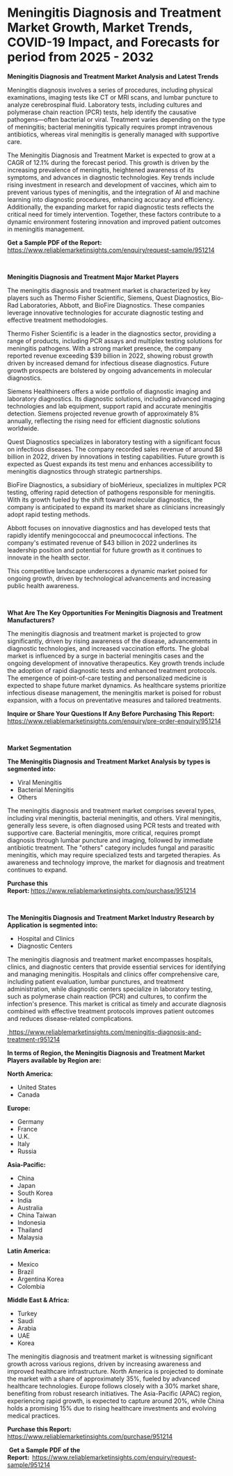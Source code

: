 <p><h1>Meningitis Diagnosis and Treatment Market Growth, Market Trends, COVID-19 Impact, and Forecasts for period from 2025 - 2032</h1></p><p><strong>Meningitis Diagnosis and Treatment Market Analysis and Latest Trends</strong></p>
<p><p>Meningitis diagnosis involves a series of procedures, including physical examinations, imaging tests like CT or MRI scans, and lumbar puncture to analyze cerebrospinal fluid. Laboratory tests, including cultures and polymerase chain reaction (PCR) tests, help identify the causative pathogens—often bacterial or viral. Treatment varies depending on the type of meningitis; bacterial meningitis typically requires prompt intravenous antibiotics, whereas viral meningitis is generally managed with supportive care.</p><p>The Meningitis Diagnosis and Treatment Market is expected to grow at a CAGR of 12.1% during the forecast period. This growth is driven by the increasing prevalence of meningitis, heightened awareness of its symptoms, and advances in diagnostic technologies. Key trends include rising investment in research and development of vaccines, which aim to prevent various types of meningitis, and the integration of AI and machine learning into diagnostic procedures, enhancing accuracy and efficiency. Additionally, the expanding market for rapid diagnostic tests reflects the critical need for timely intervention. Together, these factors contribute to a dynamic environment fostering innovation and improved patient outcomes in meningitis management.</p></p>
<p><strong>Get a Sample PDF of the Report:&nbsp;</strong> <a href="https://www.reliablemarketinsights.com/enquiry/request-sample/951214?utm_campaign=3709&utm_medium=2&utm_source=Github&utm_content=ia&utm_term=17042025&utm_id=meningitis-diagnosis-and-treatment">https://www.reliablemarketinsights.com/enquiry/request-sample/951214</a></p>
<p>&nbsp;</p>
<p><strong>Meningitis Diagnosis and Treatment Major Market Players</strong></p>
<p><p>The meningitis diagnosis and treatment market is characterized by key players such as Thermo Fisher Scientific, Siemens, Quest Diagnostics, Bio-Rad Laboratories, Abbott, and BioFire Diagnostics. These companies leverage innovative technologies for accurate diagnostic testing and effective treatment methodologies.</p><p>Thermo Fisher Scientific is a leader in the diagnostics sector, providing a range of products, including PCR assays and multiplex testing solutions for meningitis pathogens. With a strong market presence, the company reported revenue exceeding $39 billion in 2022, showing robust growth driven by increased demand for infectious disease diagnostics. Future growth prospects are bolstered by ongoing advancements in molecular diagnostics.</p><p>Siemens Healthineers offers a wide portfolio of diagnostic imaging and laboratory diagnostics. Its diagnostic solutions, including advanced imaging technologies and lab equipment, support rapid and accurate meningitis detection. Siemens projected revenue growth of approximately 8% annually, reflecting the rising need for efficient diagnostic solutions worldwide.</p><p>Quest Diagnostics specializes in laboratory testing with a significant focus on infectious diseases. The company recorded sales revenue of around $8 billion in 2022, driven by innovations in testing capabilities. Future growth is expected as Quest expands its test menu and enhances accessibility to meningitis diagnostics through strategic partnerships.</p><p>BioFire Diagnostics, a subsidiary of bioMérieux, specializes in multiplex PCR testing, offering rapid detection of pathogens responsible for meningitis. With its growth fueled by the shift toward molecular diagnostics, the company is anticipated to expand its market share as clinicians increasingly adopt rapid testing methods.</p><p>Abbott focuses on innovative diagnostics and has developed tests that rapidly identify meningococcal and pneumococcal infections. The company's estimated revenue of $43 billion in 2022 underlines its leadership position and potential for future growth as it continues to innovate in the health sector.</p><p>This competitive landscape underscores a dynamic market poised for ongoing growth, driven by technological advancements and increasing public health awareness.</p></p>
<p>&nbsp;</p>
<p><strong>What Are The Key Opportunities For Meningitis Diagnosis and Treatment Manufacturers?</strong></p>
<p><p>The meningitis diagnosis and treatment market is projected to grow significantly, driven by rising awareness of the disease, advancements in diagnostic technologies, and increased vaccination efforts. The global market is influenced by a surge in bacterial meningitis cases and the ongoing development of innovative therapeutics. Key growth trends include the adoption of rapid diagnostic tests and enhanced treatment protocols. The emergence of point-of-care testing and personalized medicine is expected to shape future market dynamics. As healthcare systems prioritize infectious disease management, the meningitis market is poised for robust expansion, with a focus on preventative measures and tailored treatments.</p></p>
<p><strong>Inquire or Share Your Questions If Any Before Purchasing This Report:</strong> <a href="https://www.reliablemarketinsights.com/enquiry/pre-order-enquiry/951214?utm_campaign=3709&utm_medium=2&utm_source=Github&utm_content=ia&utm_term=17042025&utm_id=meningitis-diagnosis-and-treatment">https://www.reliablemarketinsights.com/enquiry/pre-order-enquiry/951214</a></p>
<p>&nbsp;</p>
<p><strong>Market Segmentation</strong></p>
<p><strong>The Meningitis Diagnosis and Treatment Market Analysis by types is segmented into:</strong></p>
<p><ul><li>Viral Meningitis</li><li>Bacterial Meningitis</li><li>Others</li></ul></p>
<p><p>The meningitis diagnosis and treatment market comprises several types, including viral meningitis, bacterial meningitis, and others. Viral meningitis, generally less severe, is often diagnosed using PCR tests and treated with supportive care. Bacterial meningitis, more critical, requires prompt diagnosis through lumbar puncture and imaging, followed by immediate antibiotic treatment. The "others" category includes fungal and parasitic meningitis, which may require specialized tests and targeted therapies. As awareness and technology improve, the market for diagnosis and treatment continues to expand.</p></p>
<p><strong>Purchase this Report:&nbsp;</strong><a href="https://www.reliablemarketinsights.com/purchase/951214?utm_campaign=3709&utm_medium=2&utm_source=Github&utm_content=ia&utm_term=17042025&utm_id=meningitis-diagnosis-and-treatment">https://www.reliablemarketinsights.com/purchase/951214</a></p>
<p>&nbsp;</p>
<p><strong>The Meningitis Diagnosis and Treatment Market Industry Research by Application is segmented into:</strong></p>
<p><ul><li>Hospital and Clinics</li><li>Diagnostic Centers</li></ul></p>
<p><p>The meningitis diagnosis and treatment market encompasses hospitals, clinics, and diagnostic centers that provide essential services for identifying and managing meningitis. Hospitals and clinics offer comprehensive care, including patient evaluation, lumbar punctures, and treatment administration, while diagnostic centers specialize in laboratory testing, such as polymerase chain reaction (PCR) and cultures, to confirm the infection's presence. This market is critical as timely and accurate diagnosis combined with effective treatment protocols improves patient outcomes and reduces disease-related complications.</p></p>
<p><a href="https://www.reliablemarketinsights.com/meningitis-diagnosis-and-treatment-r951214?utm_campaign=3709&utm_medium=2&utm_source=Github&utm_content=ia&utm_term=17042025&utm_id=meningitis-diagnosis-and-treatment">&nbsp;https://www.reliablemarketinsights.com/meningitis-diagnosis-and-treatment-r951214</a></p>
<p><strong>In terms of Region, the Meningitis Diagnosis and Treatment Market Players available by Region are:</strong></p>
<p>
    <p> <strong> North America: </strong>
        <ul>
            <li>United States</li>
            <li>Canada</li>
        </ul>
        </p> 
    <p> <strong> Europe: </strong>
        <ul>
            <li>Germany</li>
            <li>France</li>
            <li>U.K.</li>
            <li>Italy</li>
            <li>Russia</li>
        </ul>
        </p> 
    <p> <strong> Asia-Pacific: </strong>
        <ul>
            <li>China</li>
            <li>Japan</li>
            <li>South Korea</li>
            <li>India</li>
            <li>Australia</li>
            <li>China Taiwan</li>
            <li>Indonesia</li>
            <li>Thailand</li>
            <li>Malaysia</li>
        </ul>
        </p> 
    <p> <strong> Latin America: </strong>
        <ul>
            <li>Mexico</li>
            <li>Brazil</li>
            <li>Argentina Korea</li>
            <li>Colombia</li>
        </ul>
        </p> 
    <p> <strong> Middle East & Africa: </strong>
        <ul>
            <li>Turkey</li>
            <li>Saudi</li>
            <li>Arabia</li>
            <li>UAE</li>
            <li>Korea</li>
        </ul>
    </p>
    </p>
<p><p>The meningitis diagnosis and treatment market is witnessing significant growth across various regions, driven by increasing awareness and improved healthcare infrastructure. North America is projected to dominate the market with a share of approximately 35%, fueled by advanced healthcare technologies. Europe follows closely with a 30% market share, benefiting from robust research initiatives. The Asia-Pacific (APAC) region, experiencing rapid growth, is expected to capture around 20%, while China holds a promising 15% due to rising healthcare investments and evolving medical practices.</p></p>
<p><strong>Purchase this Report: </strong><a href="https://www.reliablemarketinsights.com/purchase/951214?utm_campaign=3709&utm_medium=2&utm_source=Github&utm_content=ia&utm_term=17042025&utm_id=meningitis-diagnosis-and-treatment">https://www.reliablemarketinsights.com/purchase/951214</a></p>
<p>&nbsp;<strong>Get a Sample PDF of the Report:&nbsp;&nbsp;</strong><a href="https://www.reliablemarketinsights.com/enquiry/request-sample/951214?utm_campaign=3709&utm_medium=2&utm_source=Github&utm_content=ia&utm_term=17042025&utm_id=meningitis-diagnosis-and-treatment">https://www.reliablemarketinsights.com/enquiry/request-sample/951214</a></p>
<p><strong></strong></p>
<p><p></p><p></p><p></p></p>